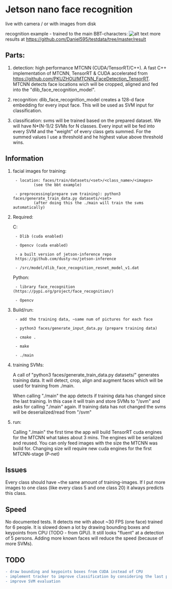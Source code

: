 # Jetson nano face recognition

live with camera / or with images from disk

recognition example - trained to the main BBT-characters:
![alt text](https://github.com/Daniel595/testdata/blob/master/result/96.png)
more results at https://github.com/Daniel595/testdata/tree/master/result


## Parts:

1. detection: high performance MTCNN  (CUDA/TensorRT/C++). A fast C++ implementation of MTCNN, TensorRT & CUDA accelerated from https://github.com/PKUZHOU/MTCNN_FaceDetection_TensorRT. MTCNN detects face locations wich will be cropped, aligned and fed into the "dlib_face_recognition_model".

2. recognition: dlib_face_recognition_model creates a 128-d face embedding for every input face. This will be used as SVM input for classification.

3. classification: svms will be trained based on the prepared dataset. We will have N*(N-1)/2 SVMs for N classes. Every input will be fed into every SVM and the "weight" of every class gets summed. For the summed values I use a threshold and he highest value above threshold wins.



## Information

1. facial images for training: 

        - location: faces/train/datasets/<set>/<class_name>/<images> 
                (see the bbt example)
    
        - preprocessing(prepare svm training): python3 faces/generate_train_data.py datasets/<set>   
                (after doing this the ./main will train the svms automatically)
    
2. Required:

    C:

        - Dlib (cuda enabled)
    
        - Opencv (cuda enabled)
    
        - a built version of jetson-inference repo 
        https://github.com/dusty-nv/jetson-inference
    
        - /src/model/dlib_face_recognition_resnet_model_v1.dat
    
    
    
    Python: 
    
        - library face_recognition (https://pypi.org/project/face_recognition/)
    
        - Opencv
    
    
3. Build/run: 

        - add the training data, ~same num of pictures for each face
        
        - python3 faces/generate_input_data.py (prepare training data)

        - cmake .
    
        - make
    
        - ./main


4. training SVMs:
 
    A call of "python3 faces/generate_train_data.py datasets/<set>" generates training data. It will detect, crop, align and augment faces which will be used for training from ./main. 
    
    
    When calling "./main" the app detects if training data has changed since the last training. In this case it will train and store SVMs to "/svm" and asks for calling "./main" again. If training data has not changed the svms will be deserialized/read from "/svm"

    
    
5. run:
    
    Calling "./main" the first time the app will build TensorRT cuda engines for the MTCNN what takes about 3 mins. The engines will be serialized and reused. You can only feed images with the size the MTCNN was build for. Changing size will require new cuda engines for the first MTCNN-stage (P-net)
    

## Issues

Every class should have ~the same amount of training-images. If I put more images to one class (like every class 5 and one class 20) it always predicts this class.


## Speed

No documented tests. It detects me with about ~30 FPS (one face) trained for 6 people. It is slowed down a lot by drawing bounding boxes and keypoints from CPU (TODO - from GPU). It still looks "fluent" at a detection of 5 persons. Adding more known faces will reduce the speed (because of more SVMs).

## TODO
```diff
- draw bounding and keypoints boxes from CUDA instead of CPU
- implement tracker to improve classification by considering the last predictions for the tracked face
- improve SVM evaluation
```
